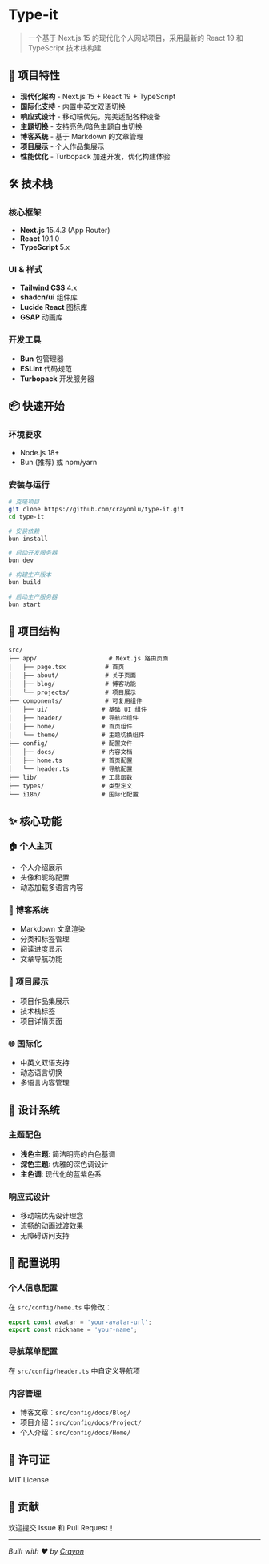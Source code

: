 # Type-it

> 一个基于 Next.js 15 的现代化个人网站项目，采用最新的 React 19 和 TypeScript 技术栈构建

## 🚀 项目特性

- **现代化架构** - Next.js 15 + React 19 + TypeScript
- **国际化支持** - 内置中英文双语切换
- **响应式设计** - 移动端优先，完美适配各种设备
- **主题切换** - 支持亮色/暗色主题自由切换
- **博客系统** - 基于 Markdown 的文章管理
- **项目展示** - 个人作品集展示
- **性能优化** - Turbopack 加速开发，优化构建体验

## 🛠️ 技术栈

### 核心框架
- **Next.js** 15.4.3 (App Router)
- **React** 19.1.0
- **TypeScript** 5.x

### UI & 样式
- **Tailwind CSS** 4.x
- **shadcn/ui** 组件库
- **Lucide React** 图标库
- **GSAP** 动画库

### 开发工具
- **Bun** 包管理器
- **ESLint** 代码规范
- **Turbopack** 开发服务器

## 📦 快速开始

### 环境要求
- Node.js 18+
- Bun (推荐) 或 npm/yarn

### 安装与运行

```bash
# 克隆项目
git clone https://github.com/crayonlu/type-it.git
cd type-it

# 安装依赖
bun install

# 启动开发服务器
bun dev

# 构建生产版本
bun build

# 启动生产服务器
bun start
```

## 📁 项目结构

```shell
src/
├── app/                    # Next.js 路由页面
│   ├── page.tsx           # 首页
│   ├── about/             # 关于页面
│   ├── blog/              # 博客功能
│   └── projects/          # 项目展示
├── components/            # 可复用组件
│   ├── ui/               # 基础 UI 组件
│   ├── header/           # 导航栏组件
│   ├── home/             # 首页组件
│   └── theme/            # 主题切换组件
├── config/               # 配置文件
│   ├── docs/             # 内容文档
│   ├── home.ts           # 首页配置
│   └── header.ts         # 导航配置
├── lib/                  # 工具函数
├── types/                # 类型定义
└── i18n/                 # 国际化配置
```

## ✨ 核心功能

### 🏠 个人主页
- 个人介绍展示
- 头像和昵称配置
- 动态加载多语言内容

### 📝 博客系统
- Markdown 文章渲染
- 分类和标签管理
- 阅读进度显示
- 文章导航功能

### 💼 项目展示
- 项目作品集展示
- 技术栈标签
- 项目详情页面

### 🌐 国际化
- 中英文双语支持
- 动态语言切换
- 多语言内容管理

## 🎨 设计系统

### 主题配色
- **浅色主题**: 简洁明亮的白色基调
- **深色主题**: 优雅的深色调设计
- **主色调**: 现代化的蓝紫色系

### 响应式设计
- 移动端优先设计理念
- 流畅的动画过渡效果
- 无障碍访问支持

## 🔧 配置说明

### 个人信息配置
在 `src/config/home.ts` 中修改：
```typescript
export const avatar = 'your-avatar-url';
export const nickname = 'your-name';
```

### 导航菜单配置
在 `src/config/header.ts` 中自定义导航项

### 内容管理
- 博客文章：`src/config/docs/Blog/`
- 项目介绍：`src/config/docs/Project/`
- 个人介绍：`src/config/docs/Home/`

## 📄 许可证

MIT License

## 🤝 贡献

欢迎提交 Issue 和 Pull Request！

---

*Built with ❤️ by [Crayon](https://github.com/crayonlu)*